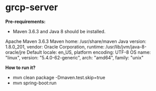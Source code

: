 # grcp-server

**Pre-requirements:**

* Maven 3.6.3 and Java 8 should be installed.

Apache Maven 3.6.3
Maven home: /usr/share/maven
Java version: 1.8.0_201, vendor: Oracle Corporation, runtime: /usr/lib/jvm/java-8-oracle/jre
Default locale: en_US, platform encoding: UTF-8
OS name: "linux", version: "5.4.0-62-generic", arch: "amd64", family: "unix"

**How to run it?**

* mvn clean package -Dmaven.test.skip=true
* mvn spring-boot:run
